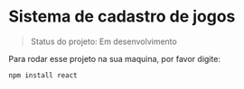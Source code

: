 <h1> Sistema de cadastro de jogos </h1>

>Status do projeto: Em desenvolvimento

Para rodar esse projeto na sua maquina, por favor digite: 
```
npm install react
```
